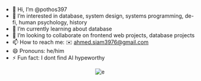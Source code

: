 - 👋 Hi, I’m @pothos397
- 👀 I’m interested in database, system design, systems programming, de-fi, human psychology, history
- 🌱 I’m currently learning about database
- 💞️ I’m looking to collaborate on frontend web projects, database projects
- 📫 How to reach me: ✉️ ahmed.siam3976@gmail.com
- 😄 Pronouns: he/him
- ⚡ Fun fact: I dont find AI hypeworthy

<p align="center">
  <img src="https://encrypted-tbn0.gstatic.com/images?q=tbn:ANd9GcQK2q7bzG0_aPsbh7Ikg4b2vN4u0kTmURmc7A&s" alt="e"/>
</p>

<!---
pothos397/pothos397 is a ✨ special ✨ repository because its `README.md` (this file) appears on your GitHub profile.
You can click the Preview link to take a look at your changes.
--->
